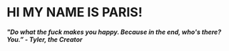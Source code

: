 # HI MY NAME IS PARIS!
***"Do what the fuck makes you happy. Because in the end, who's there? __You__.” - Tyler, the Creator***
